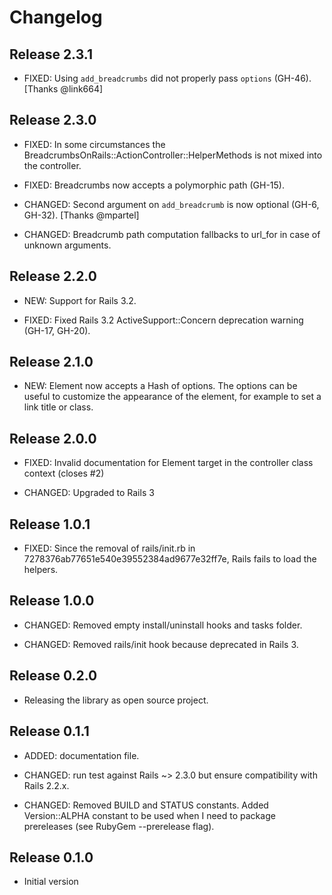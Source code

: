 # Changelog

## Release 2.3.1

- FIXED: Using `add_breadcrumbs` did not properly pass `options` (GH-46). [Thanks @link664]


## Release 2.3.0

* FIXED: In some circumstances the BreadcrumbsOnRails::ActionController::HelperMethods is not mixed into the controller.

* FIXED: Breadcrumbs now accepts a polymorphic path (GH-15).

* CHANGED: Second argument on `add_breadcrumb` is now optional (GH-6, GH-32). [Thanks @mpartel]

* CHANGED: Breadcrumb path computation fallbacks to url_for in case of unknown arguments.


## Release 2.2.0

* NEW: Support for Rails 3.2.

* FIXED: Fixed Rails 3.2 ActiveSupport::Concern deprecation warning (GH-17, GH-20).


## Release 2.1.0

* NEW: Element now accepts a Hash of options. The options can be useful to customize the appearance of the element, for example to set a link title or class.


## Release 2.0.0

* FIXED: Invalid documentation for Element target in the controller class context (closes #2)

* CHANGED: Upgraded to Rails 3


## Release 1.0.1

* FIXED: Since the removal of rails/init.rb in 7278376ab77651e540e39552384ad9677e32ff7e, Rails fails to load the helpers.


## Release 1.0.0

* CHANGED: Removed empty install/uninstall hooks and tasks folder.

* CHANGED: Removed rails/init hook because deprecated in Rails 3.


## Release 0.2.0

* Releasing the library as open source project.

## Release 0.1.1


* ADDED: documentation file.

* CHANGED: run test against Rails ~> 2.3.0 but ensure compatibility with Rails 2.2.x.

* CHANGED: Removed BUILD and STATUS constants. Added Version::ALPHA constant to be used when I need to package prereleases (see RubyGem --prerelease flag).


## Release 0.1.0

* Initial version
